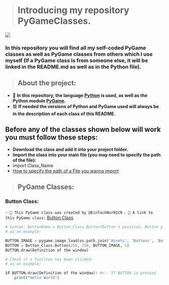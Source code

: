 > # Introducing my repository PyGameClasses.

![](https://camo.githubusercontent.com/1971c0a4f776fb5351c765c37e59630c83cabd52/68747470733a2f2f7777772e707967616d652e6f72672f696d616765732f6c6f676f2e706e67)

### In this repository you will find all my self-coded PyGame classes as well as PyGame classes from others which I use myself (If a PyGame class is from someone else, it will be linked in the README.md as well as in the Python file).

> ## About the project:

- 🐍 **In this repository, the language [Python](https://www.python.org/) is used, as well as the Python module [PyGame](https://www.pygame.org/).**
- 🟥 **If needed the versions of Python and PyGame used will always be in the description of each class of this README.**

## Before any of the classes shown below will work you must follow these steps:

- **Download the class and add it into your project folder.**
- **Import the class into your main file (you may need to specify the path of the file):**
- import Class_Name
- [How to specify the path of a File you wanna import](https://stackoverflow.com/questions/67631/how-do-i-import-a-module-given-the-full-path)

> ## PyGame Classes:

### Button Class:

``- 👥 This PyGame class was created by @EinfachNurN1C0``
``- 🔗 A link to this PyGame class:``
[Button Class](https://github.com/EinfachNurN1C0/PyGameClasses/blob/main/Button_Class.py)

```python
# Syntax: ButtonName = Button_Class.Button(Button x position, Button y position, Link to an Button Image, Button Scale)
# as an example:

BUTTON_IMAGE = pygame.image.load(os.path.join('Assets', 'Buttons', 'Button_Image.png'))
BUTTON = Button_Class.Button(250, 250, BUTTON_IMAGE, 1)
BUTTON.draw(Definition of the window)

# Check if a function has been clicked:
# as an example:

if BUTTON.draw(Definition of the window): #<-- If BUTTON is pressed
    print("Hello World")
```


